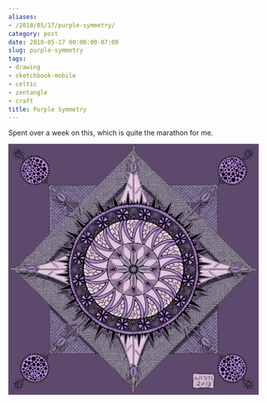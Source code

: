 ```yaml
---
aliases:
- /2018/05/17/purple-symmetry/
category: post
date: 2018-05-17 00:00:00-07:00
slug: purple-symmetry
tags:
- drawing
- sketchbook-mobile
- celtic
- zentangle
- craft
title: Purple Symmetry
---
```


Spent over a week on this, which is quite the marathon for me.

![attachments/img/2018/cover-2018-05-17.jpg](../../../attachments/img/2018/cover-2018-05-17.jpg)